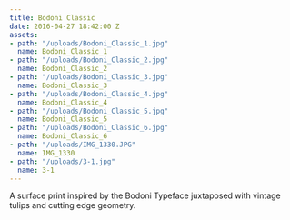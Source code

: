 ```yaml
---
title: Bodoni Classic
date: 2016-04-27 18:42:00 Z
assets:
- path: "/uploads/Bodoni_Classic_1.jpg"
  name: Bodoni_Classic_1
- path: "/uploads/Bodoni_Classic_2.jpg"
  name: Bodoni_Classic_2
- path: "/uploads/Bodoni_Classic_3.jpg"
  name: Bodoni_Classic_3
- path: "/uploads/Bodoni_Classic_4.jpg"
  name: Bodoni_Classic_4
- path: "/uploads/Bodoni_Classic_5.jpg"
  name: Bodoni_Classic_5
- path: "/uploads/Bodoni_Classic_6.jpg"
  name: Bodoni_Classic_6
- path: "/uploads/IMG_1330.JPG"
  name: IMG_1330
- path: "/uploads/3-1.jpg"
  name: 3-1
---
```


A surface print inspired by the Bodoni Typeface juxtaposed with vintage tulips and cutting edge geometry.
